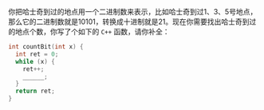 你把哈士奇到过的地点用一个二进制数来表示，比如哈士奇到过1、3、5号地点，那么它的二进制数就是10101，转换成十进制就是21。现在你需要找出哈士奇到过的地点个数，你写了个如下的 `C++` 函数，请你补全：

```c++
int countBit(int x) {
  int ret = 0;
  while (x) {
    ret++;
    ______;
  }
  return ret;
}
```